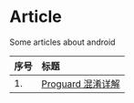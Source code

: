# Article
Some articles about android

| 序号     | 标题     |
| :------------- | :------------- |
| 1.       |  [Proguard 混淆详解](https://github.com/cock-tail/Article/blob/master/%E6%B7%B7%E6%B7%86%E8%AF%A6%E8%A7%A3.md)      |
